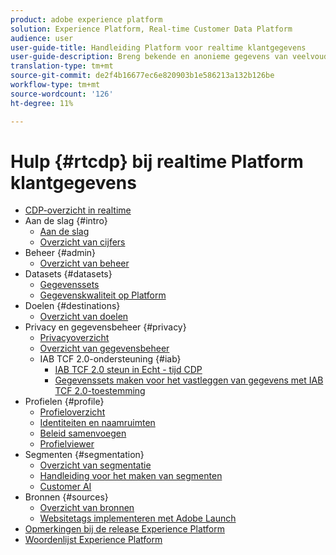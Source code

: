 ```yaml
---
product: adobe experience platform
solution: Experience Platform, Real-time Customer Data Platform
audience: user
user-guide-title: Handleiding Platform voor realtime klantgegevens
user-guide-description: Breng bekende en anonieme gegevens van veelvoudige ondernemingsbronnen samen om klantenprofielen tot stand te brengen, publiekssegmenten van die profielen tot stand te brengen, en die segmenten aan derdebestemmingen te activeren.
translation-type: tm+mt
source-git-commit: de2f4b16677ec6e820903b1e586213a132b126be
workflow-type: tm+mt
source-wordcount: '126'
ht-degree: 11%

---
```



# Hulp {#rtcdp} bij realtime Platform klantgegevens

* [CDP-overzicht in realtime](overview.md)
* Aan de slag {#intro}
   * [Aan de slag](get-started.md)
   * [Overzicht van cijfers](home-page-dashboards.md)
* Beheer {#admin}
   * [Overzicht van beheer](administration/admin-overview.md)
* Datasets {#datasets}
   * [Gegevenssets](datasets/dataset.md)
   * [Gegevenskwaliteit op Platform](datasets/data-quality.md)
* Doelen {#destinations}
   * [Overzicht van doelen](destinations/overview.md)
* Privacy en gegevensbeheer {#privacy}
   * [Privacyoverzicht](privacy/privacy-overview.md)
   * [Overzicht van gegevensbeheer](privacy/data-governance-overview.md)
   * IAB TCF 2.0-ondersteuning {#iab}
      * [IAB TCF 2.0 steun in Echt - tijd CDP](privacy/iab/overview.md)
      * [Gegevenssets maken voor het vastleggen van gegevens met IAB TCF 2.0-toestemming](privacy/iab/dataset-preparation.md)
* Profielen {#profile}
   * [Profieloverzicht](profile/profile-overview.md)
   * [Identiteiten en naamruimten](profile/identities-overview.md)
   * [Beleid samenvoegen](profile/merge-policies.md)
   * [Profielviewer](profile/profile-viewer.md)
* Segmenten {#segmentation}
   * [Overzicht van segmentatie](segmentation/segmentation-overview.md)
   * [Handleiding voor het maken van segmenten](segmentation/segment-builder-guide.md)
   * [Customer AI](segmentation/customer-ai.md)
* Bronnen {#sources}
   * [Overzicht van bronnen](sources/sources-overview.md)
   * [Websitetags implementeren met Adobe Launch](sources/launch.md)
* [Opmerkingen bij de release Experience Platform](https://www.adobe.com/go/platform-release-notes-en)
* [Woordenlijst Experience Platform](https://www.adobe.com/go/platform-glossary-en)
